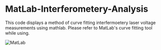 # MatLab-Interferometery-Analysis
This code displays a method of curve fitting interfermoetery laser voltage measurements using mathlab. Please refer to MatLab's curve fitting tool while using.

![MatLab](https://github.com/Seffy04/MatLab-Interferometery-Analysis/assets/153780081/f336a01d-8e89-4073-80ca-9c5df2d31960)
